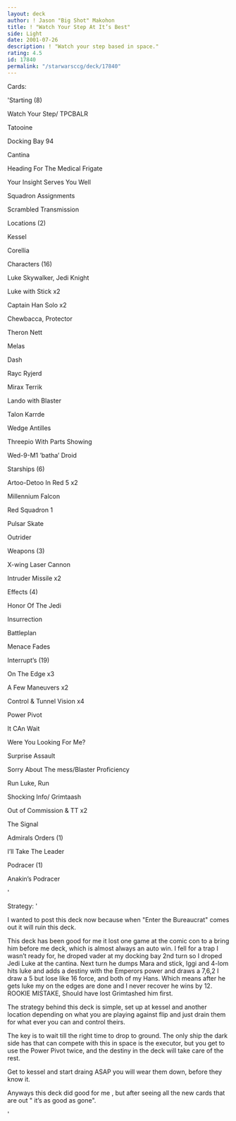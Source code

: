```yaml
---
layout: deck
author: ! Jason "Big Shot" Makohon
title: ! "Watch Your Step At It’s Best"
side: Light
date: 2001-07-26
description: ! "Watch your step based in space."
rating: 4.5
id: 17840
permalink: "/starwarsccg/deck/17840"
---
```

Cards: 

'Starting (8)

Watch Your Step/ TPCBALR

Tatooine

Docking Bay 94

Cantina

Heading For The Medical Frigate

Your Insight Serves You Well

Squadron Assignments

Scrambled Transmission


Locations (2)

Kessel

Corellia


Characters (16)

Luke Skywalker, Jedi Knight

Luke with Stick x2

Captain Han Solo x2

Chewbacca, Protector

Theron Nett

Melas

Dash

Rayc Ryjerd

Mirax Terrik

Lando with Blaster

Talon Karrde

Wedge Antilles

Threepio With Parts Showing

Wed-9-M1 ’batha’ Droid


Starships (6)

Artoo-Detoo In Red 5 x2

Millennium Falcon

Red Squadron 1

Pulsar Skate

Outrider


Weapons (3)

X-wing Laser Cannon

Intruder Missile x2


Effects (4)

Honor Of The Jedi

Insurrection

Battleplan

Menace Fades


Interrupt’s (19)

On The Edge x3

A Few Maneuvers x2

Control & Tunnel Vision x4

Power Pivot

It CAn Wait

Were You Looking For Me?

Surprise Assault

Sorry About The mess/Blaster Proficiency

Run Luke, Run

Shocking Info/ Grimtaash

Out of Commission & TT x2

The Signal


Admirals Orders (1)

I’ll Take The Leader


Podracer (1)

Anakin’s Podracer

'

Strategy: '

I wanted to post this deck now because when "Enter the Bureaucrat" comes out it will ruin this deck.


This deck has been good for me it lost one game at the comic con to a bring him before me deck, which is almost always an auto win. I fell for a trap I wasn’t ready for, he droped vader at my docking bay 2nd turn so I droped Jedi Luke at the cantina. Next turn he dumps Mara and stick, Iggi and 4-lom hits luke and adds a destiny with the Emperors power and draws a 7,6,2 I draw a 5 but lose like 16 force, and both of my Hans.  Which means after he gets luke my on the edges are done and I never recover he wins by 12. ROOKIE MISTAKE, Should have lost Grimtashed him first.


The strategy behind this deck is simple, set up at kessel and another location depending on what you are playing against flip and just drain them for what ever you can and control theirs.  


The key is to wait till the right time to drop to ground.  The only ship the dark side has that can compete with this in space is the executor, but you get to use the Power Pivot twice, and the destiny in the deck will take care of the rest.


Get to kessel and start draing ASAP you will wear them down, before they know it.


Anyways this deck did good for me , but after seeing all the new cards that are out " it’s as good as gone".



'
